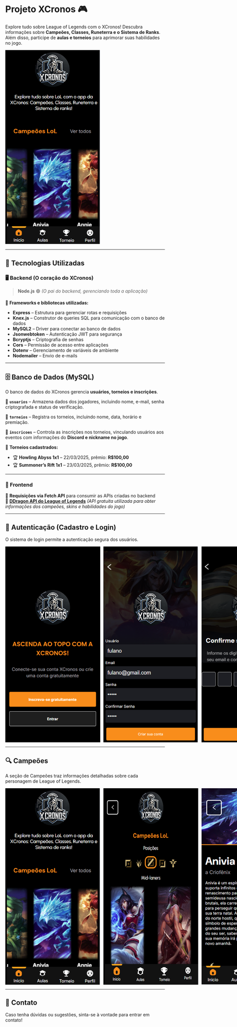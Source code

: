 # Projeto XCronos 🎮  

Explore tudo sobre League of Legends com o XCronos! Descubra informações sobre **Campeões, Classes, Runeterra e o Sistema de Ranks**. Além disso, participe de **aulas e torneios** para aprimorar suas habilidades no jogo.  

<img src="public/assets/logado1.PNG" width="300"/>

---

## 🚀 Tecnologias Utilizadas  

### 🖥️ Backend (O coração do XCronos)  

> **Node.js** 🟢 *(O pai do backend, gerenciando toda a aplicação)*  

🔹 **Frameworks e bibliotecas utilizadas:**  
- **Express** – Estrutura para gerenciar rotas e requisições  
- **Knex.js** – Construtor de queries SQL para comunicação com o banco de dados  
- **MySQL2** – Driver para conectar ao banco de dados  
- **Jsonwebtoken** – Autenticação JWT para segurança  
- **Bcryptjs** – Criptografia de senhas  
- **Cors** – Permissão de acesso entre aplicações  
- **Dotenv** – Gerenciamento de variáveis de ambiente  
- **Nodemailer** – Envio de e-mails  

---

## 🗄️ Banco de Dados (MySQL)  

O banco de dados do XCronos gerencia **usuários, torneios e inscrições**.  

🔹 **`usuarios`** – Armazena dados dos jogadores, incluindo nome, e-mail, senha criptografada e status de verificação.  

🔹 **`torneios`** – Registra os torneios, incluindo nome, data, horário e premiação.  

🔹 **`inscricoes`** – Controla as inscrições nos torneios, vinculando usuários aos eventos com informações do **Discord e nickname no jogo**.  

📌 **Torneios cadastrados:**  
- 🏆 **Howling Abyss 1x1** – 22/03/2025, prêmio: **R$100,00**  
- 🏆 **Summoner’s Rift 1x1** – 23/03/2025, prêmio: **R$100,00**  

---

### 🎨 Frontend  

🔹 **Requisições via Fetch API** para consumir as APIs criadas no backend  
🔹 **[DDragon API do League of Legends](https://developer.riotgames.com/docs/lol)** *(API gratuita utilizada para obter informações dos campeões, skins e habilidades do jogo)*  

---

## 🔐 Autenticação (Cadastro e Login)  

O sistema de login permite a autenticação segura dos usuários.  

<div style="display: flex;">
  <img src="public/assets/login1.PNG" width="300" style="margin-right: 10px;" />
    <img src="public/assets/login2.PNG" width="300" style="margin-right: 10px;" />
    <img src="public/assets/login4.PNG" width="300" style="margin-right: 10px;" />
    <img src="public/assets/login3.PNG" width="300" style="margin-right: 10px;" />
    
</div> 

---

## 🔍 Campeões  

A seção de Campeões traz informações detalhadas sobre cada personagem de League of Legends.  

<div style="display: flex;">
  <img src="public/assets/logado1.PNG" width="300" style="margin-right: 10px;" />
  <img src="public/assets/logado4.PNG" width="300" style="margin-right: 10px;" />
<img src="public/assets/logado2.PNG" width="300"style="margin-right: 10px;"/>
<img src="public/assets/logado5.PNG" width="300"style="margin-right: 10px;"/>

</div>

---

## 📩 Contato  

Caso tenha dúvidas ou sugestões, sinta-se à vontade para entrar em contato!

